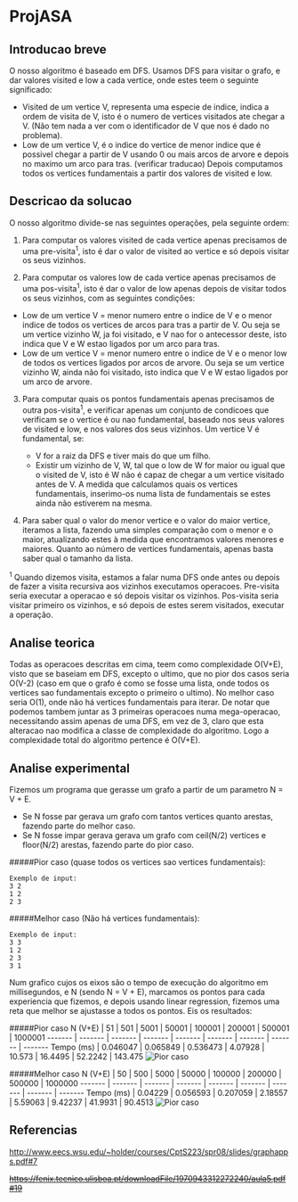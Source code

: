 # ProjASA
Introducao breve
--------------------
O nosso algoritmo é baseado em DFS.
Usamos DFS para visitar o grafo, e dar valores visited e low a cada vertice, onde estes teem o seguinte significado:
* Visited de um vertice V, representa uma especie de indice, indica a ordem de visita de V, isto é o numero de vertices visitados ate chegar a V. (Não tem nada a ver com o identificador de V que nos é dado no problema).
* Low de um vertice V, é o indice do vertice de menor indice que é possivel chegar a partir de V usando 0 ou mais arcos de arvore e depois no maximo um arco para tras. (verificar traducao)
Depois computamos todos os vertices fundamentais a partir dos valores de visited e low.

Descricao da solucao
--------------------
O nosso algoritmo divide-se nas seguintes operações, pela seguinte ordem:

1. Para computar os valores visited de cada vertice apenas precisamos de uma pre-visita<sup>1</sup>, isto é dar o valor de visited ao vertice e só depois visitar os seus vizinhos.

2. Para computar os valores low de cada vertice apenas precisamos de uma pos-visita<sup>1</sup>, isto é dar o valor de low apenas depois de visitar todos os seus vizinhos, com as seguintes condições:
  * Low de um vertice V = menor numero entre o indice de V e o menor indice de todos os vertices de arcos para tras a partir de V.
	Ou seja se um vertice vizinho W, ja foi visitado, e V nao for o antecessor deste, isto indica que V e W estao ligados por um arco para tras.
  * Low de um vertice V = menor numero entre o indice de V e o menor low de todos os vertices ligados por arcos de arvore.
	Ou seja se um vertice vizinho W, ainda não foi visitado, isto indica que V e W estao ligados por um arco de arvore.

3. Para computar quais os pontos fundamentais apenas precisamos de outra pos-visita<sup>1</sup>, e verificar apenas um conjunto de condicoes que verificam se o vertice é ou nao fundamental,
baseado nos seus valores de visited e low, e nos valores dos seus vizinhos.
Um vertice V é fundamental, se:
	* V for a raiz da DFS e tiver mais do que um filho.
	* Existir um vizinho de V, W, tal que o low de W for maior ou igual que o visited de V, isto é W não é capaz de chegar a um vertice visitado antes de V.
A medida que calculamos quais os vertices fundamentais, inserimo-os numa lista de fundamentais se estes ainda não estiverem na mesma.

4. Para saber qual o valor do menor vertice e o valor do maior vertice, iteramos a lista, fazendo uma simples comparação com o menor e o maior, atualizando estes à medida que encontramos valores menores e maiores.
Quanto ao número de vertices fundamentais, apenas basta saber qual o tamanho da lista.

<sup>1</sup> Quando dizemos visita, estamos a falar numa DFS onde antes ou depois de fazer a visita recursiva aos vizinhos executamos operacoes. 
Pre-visita seria executar a operacao e só depois visitar os vizinhos. Pos-visita seria visitar primeiro os vizinhos, e só depois de estes serem visitados, executar a operação.

Analise teorica
--------------------
Todas as operacoes descritas em cima, teem como complexidade O(V+E), visto que se baseiam em DFS, excepto o ultimo, que no pior dos casos seria O(V-2) (caso em que o grafo é como se fosse uma lista, onde todos os vertices sao fundamentais excepto o primeiro o ultimo). No melhor caso seria O(1), onde não há vertices fundamentais para iterar.
De notar que podemos tambem juntar as 3 primeiras operacoes numa mega-operacao, necessitando assim apenas de uma DFS, em vez de 3, claro que esta alteracao nao modifica a classe de complexidade do algoritmo.
Logo a complexidade total do algoritmo pertence é O(V+E).

Analise experimental
--------------------
Fizemos um programa que gerasse um grafo a partir de um parametro N = V + E.
* Se N fosse par gerava um grafo com tantos vertices quanto arestas, fazendo parte do melhor caso.
* Se N fosse impar gerava gerava um grafo com ceil(N/2) vertices e floor(N/2) arestas, fazendo parte do pior caso.

#####Pior caso (quase todos os vertices sao vertices fundamentais):
```
Exemplo de input:
3 2
1 2
2 3
```
#####Melhor caso (Não há vertices fundamentais):
```
Exemplo de input:
3 3
1 2
2 3
3 1
```

Num grafico cujos os eixos são o tempo de execução do algoritmo em millisegundos, e N (sendo N = V + E), marcamos os pontos para cada experiencia que fizemos, e depois usando linear regression, fizemos uma reta que melhor se ajustasse a todos os pontos.
Eis os resultados:

#####Pior caso
N (V+E) | 51 | 501 | 5001 | 50001 | 100001 | 200001 | 500001 | 1000001
------- | ------- | ------- | ------- | ------- | ------- | ------- | ------- | ------- 
Tempo (ms) | 0.046047 | 0.065849 | 0.536473 | 4.07928 | 10.573 | 16.4495 | 52.2242 | 143.475
![Pior caso](http://i.imgur.com/e5GFRHn.png)


#####Melhor caso
N (V+E) | 50 | 500 | 5000 | 50000 | 100000 | 200000 | 500000 | 1000000
------- | ------- | ------- | ------- | ------- | ------- | ------- | ------- | ------- 
Tempo (ms) | 0.04229 | 0.056593 | 0.207059 | 2.18557 | 5.59063 | 9.42237 | 41.9931 | 90.4513
![Pior caso](http://i.imgur.com/ZKomKMD.png)

Referencias
--------------------
http://www.eecs.wsu.edu/~holder/courses/CptS223/spr08/slides/graphapps.pdf#7

~~https://fenix.tecnico.ulisboa.pt/downloadFile/1970943312272240/aula5.pdf#19~~

